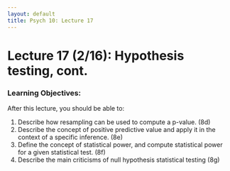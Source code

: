 ```yaml
---
layout: default
title: Psych 10: Lecture 17
---
```

# Lecture 17 (2/16): Hypothesis testing, cont.

### Learning Objectives:
After this lecture, you should be able to:
1. Describe how resampling can be used to compute a p-value. (8d)
2. Describe the concept of positive predictive value and apply it in the context of a specific inference. (8e)
3. Define the concept of statistical power, and compute statistical power for a given statistical test. (8f)
4. Describe the main criticisms of null hypothesis statistical testing (8g)
